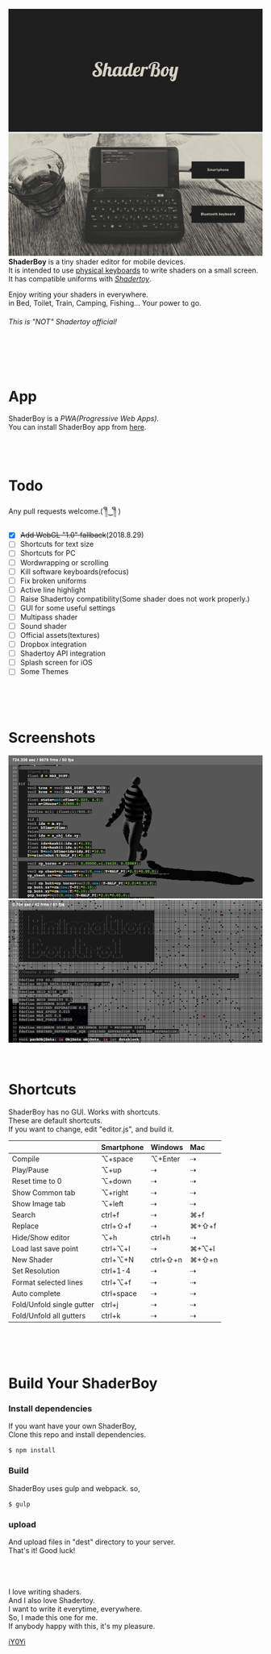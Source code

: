 <img src="https://github.com/iY0Yi/ShaderBoy/blob/master/_index/img/sb_logo_1240x600.png"></br>
<img src="https://github.com/iY0Yi/ShaderBoy/blob/master/_index/img/sb_example.png"></br>
<strong>ShaderBoy</strong> is a tiny shader editor for mobile devices.</br>
It is intended to use [physical keyboards](https://www.google.co.jp/search?q=smartphone+bluetooth+keyboard&source=lnms&tbm=isch&sa=X&ved=0ahUKEwi-kZzK_4fdAhXRdd4KHSp3BOcQ_AUICigB&biw=1440&bih=781) to write shaders on a small screen.</br>
It has compatible uniforms with <a href="https://www.shadertoy.com/"><em>Shadertoy</em></a>.</br>

Enjoy writing your shaders in everywhere.</br>
in Bed, Toilet, Train, Camping, Fishing...
Your power to go.</br>
  
###### *This is "NOT" Shadertoy official!*    
</br>
</br>
</br>
  
# App
ShaderBoy is a *PWA(Progressive Web Apps).*  
You can install ShaderBoy app from [here](https://shaderboy.net/).  
</br>
</br>
</br>
  
# Todo
Any pull requests welcome.( ༎ຶ‿༎ຶ )
- [X] ~~Add WebGL "1.0" fallback~~(2018.8.29)
- [ ] Shortcuts for text size
- [ ] Shortcuts for PC
- [ ] Wordwrapping or scrolling
- [ ] Kill software keyboards(refocus)
- [ ] Fix broken uniforms
- [ ] Active line highlight
- [ ] Raise Shadertoy compatibility(Some shader does not work properly.)
- [ ] GUI for some useful settings
- [ ] Multipass shader
- [ ] Sound shader
- [ ] Official assets(textures)
- [ ] Dropbox integration
- [ ] Shadertoy API integration
- [ ] Splash screen for iOS
- [ ] Some Themes
</br>
</br>
</br>
  
# Screenshots
<img src="https://github.com/iY0Yi/ShaderBoy/blob/master/asset/screenshots/screenshots3.png">  
<img src="https://github.com/iY0Yi/ShaderBoy/blob/master/asset/screenshots/screenshots4.png">  
</br>
</br>
</br>
  
# Shortcuts
ShaderBoy has no GUI. Works with shortcuts.  
These are default shortcuts.  
If you want to change, edit "editor.js", and build it.  
  
|   | Smartphone | Windows | Mac |
|:---|:---|:---|:---|
| Compile | ⌥+space | ⌥+Enter | ⇢ |
| Play/Pause | ⌥+up | ⇢ | ⇢ |
| Reset time to 0 | ⌥+down | ⇢ | ⇢ |
| Show Common tab | ⌥+right | ⇢ | ⇢ |
| Show Image tab | ⌥+left | ⇢ | ⇢ |
| Search | ctrl+f | ⇢ | ⌘+f |
| Replace | ctrl+⇧+f | ⇢ | ⌘+⇧+f |
| Hide/Show editor | ⌥+h | ctrl+h | ⇢ |
| Load last save point | ctrl+⌥+l | ⇢ | ⌘+⌥+l |
| New Shader | ctrl+⌥+N | ctrl+⇧+n | ⌘+⇧+n |
| Set Resolution | ctrl+1-4 | ⇢ | ⇢ |
| Format selected lines | ctrl+⌥+f | ⇢ | ⇢ |
| Auto complete | ctrl+space | ⇢ | ⇢ |
| Fold/Unfold single gutter | ctrl+j | ⇢ | ⇢ |
| Fold/Unfold all gutters | ctrl+k | ⇢ | ⇢ |
</br>
</br>
</br>
  
# Build Your ShaderBoy
### Install dependencies
If you want have your own ShaderBoy,  
Clone this repo and install dependencies.  
```
$ npm install
```
  
### Build
ShaderBoy uses gulp and webpack. so,  
```
$ gulp
```
  
### upload
And upload files in "dest" directory to your server.  
That's it! Good luck!  
</br>
</br>
</br>
  
I love writing shaders.  
And I also love Shadertoy.  
I want to write it everytime, everywhere.  
So, I made this one for me.  
If anybody happy with this, it's my pleasure.  
  
[iY0Yi](https://twitter.com/iY0Yi/)
</br>
</br>
</br>

